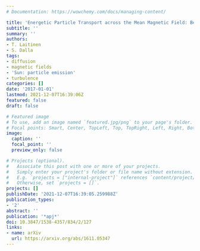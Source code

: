 ```yaml
---
# Documentation: https://wowchemy.com/docs/managing-content/

title: 'Energetic Particle Transport across the Mean Magnetic Field: Before Diffusion'
subtitle: ''
summary: ''
authors:
- T. Laitinen
- S. Dalla
tags:
- diffusion
- magnetic fields
- 'Sun: particle emission'
- turbulence
categories: []
date: '2017-01-01'
lastmod: 2021-12-07T16:39:06Z
featured: false
draft: false

# Featured image
# To use, add an image named `featured.jpg/png` to your page's folder.
# Focal points: Smart, Center, TopLeft, Top, TopRight, Left, Right, BottomLeft, Bottom, BottomRight.
image:
  caption: ''
  focal_point: ''
  preview_only: false

# Projects (optional).
#   Associate this post with one or more of your projects.
#   Simply enter your project's folder or file name without extension.
#   E.g. `projects = ["internal-project"]` references `content/project/deep-learning/index.md`.
#   Otherwise, set `projects = []`.
projects: []
publishDate: '2021-12-07T16:39:05.259988Z'
publication_types:
- '2'
abstract: ''
publication: '*apj*'
doi: 10.3847/1538-4357/834/2/127
links:
- name: arXiv
  url: https://arxiv.org/abs/1611.05347
---
```

